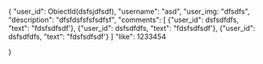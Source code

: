 {
  "user_id": ObiectId(dsfsjdfsdf),
  "username": "asd",
  "user_img: "dfsdfs",
  "description": "dfsfdsfsfsfsdfsf",
  "comments": [ 
      {"user_id": dsfsdfdfs, "text": "fdsfsdfsdf'}, 
      {"user_id": dsfsdfdfs, "text": "fdsfsdfsdf'}, 
      {"user_id": dsfsdfdfs, "text": "fdsfsdfsdf'}
      ]
"like": 1233454

}